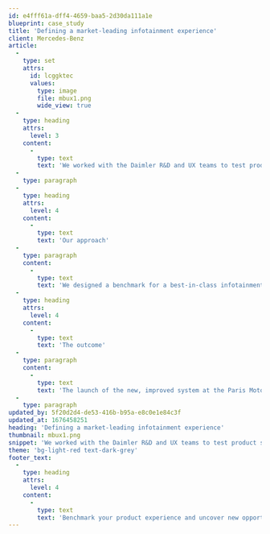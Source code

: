 ```yaml
---
id: e4fff61a-dff4-4659-baa5-2d30da111a1e
blueprint: case_study
title: 'Defining a market-leading infotainment experience'
client: Mercedes-Benz
article:
  -
    type: set
    attrs:
      id: lcggktec
      values:
        type: image
        file: mbux1.png
        wide_view: true
  -
    type: heading
    attrs:
      level: 3
    content:
      -
        type: text
        text: 'We worked with the Daimler R&D and UX teams to test product simulations and make recommendations to improve the experience ahead of its global launch.'
  -
    type: paragraph
  -
    type: heading
    attrs:
      level: 4
    content:
      -
        type: text
        text: 'Our approach'
  -
    type: paragraph
    content:
      -
        type: text
        text: 'We designed a benchmark for a best-in-class infotainment experience. The scorecard included 180+ metrics ranging from system performance and content to accessibility and brand. We ran the simulation model, competitor systems and apps against the benchmark to uncover new opportunities to improve the user experience across key use cases.'
  -
    type: heading
    attrs:
      level: 4
    content:
      -
        type: text
        text: 'The outcome'
  -
    type: paragraph
    content:
      -
        type: text
        text: 'The launch of the new, improved system at the Paris Motor Show to rave reviews. An ongoing programme to continue to improve the experience across the vehicle for new use cases, including voice command and other connected applications.'
  -
    type: paragraph
updated_by: 5f20d2d4-de53-416b-b95a-e8c0e1e84c3f
updated_at: 1676458251
heading: 'Defining a market-leading infotainment experience'
thumbnail: mbux1.png
snippet: 'We worked with the Daimler R&D and UX teams to test product simulations and make recommendations to improve the experience ahead of its global launch.'
theme: 'bg-light-red text-dark-grey'
footer_text:
  -
    type: heading
    attrs:
      level: 4
    content:
      -
        type: text
        text: 'Benchmark your product experience and uncover new opportunities to leapfrog the competition.'
---
```

